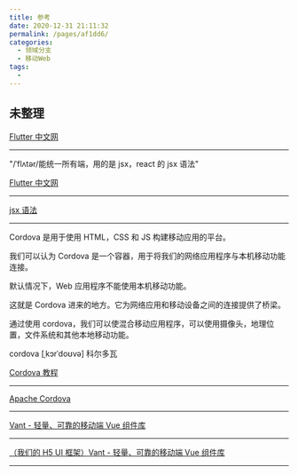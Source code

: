 ```yaml
---
title: 参考
date: 2020-12-31 21:11:32
permalink: /pages/af1dd6/
categories:
  - 领域分支
  - 移动Web
tags:
  -
---
```


## 未整理

[Flutter 中文网](https://flutterchina.club/)

---

"/ˈflʌtər/能统一所有端，用的是 jsx，react 的 jsx 语法"

[Flutter 中文网](https://flutterchina.club/)

---

[jsx 语法](https://www.baidu.com/s?ie=utf-8&f=8&rsv_bp=1&rsv_idx=1&tn=baidu&wd=jsx&oq=logger&rsv_pq=8f5c8f1f00010be1&rsv_t=680dS8IpkPM0vrvPQPnvCbNyzWDqnRbeOm4FyGVh7CapSEUMkIu4pXNLKSY&rqlang=cn&rsv_enter=1&rsv_dl=tb&inputT=2697&rsv_sug3=8&rsv_sug1=6&rsv_sug7=101&rsv_sug2=0&rsv_sug4=2697)

---

Cordova 是用于使用 HTML，CSS 和 JS 构建移动应用的平台。

我们可以认为 Cordova 是一个容器，用于将我们的网络应用程序与本机移动功能连接。

默认情况下，Web 应用程序不能使用本机移动功能。

这就是 Cordova 进来的地方。它为网络应用和移动设备之间的连接提供了桥梁。

通过使用 cordova，我们可以使混合移动应用程序，可以使用摄像头，地理位置，文件系统和其他本地移动功能。

cordova [ˌkɔrˈdoʊvə] 科尔多瓦

[Cordova 教程](https://www.w3cschool.cn/cordova/)

---

[Apache Cordova](https://cordova.apache.org/)

---

[Vant - 轻量、可靠的移动端 Vue 组件库](https://youzan.github.io/vant/#/zh-CN/)

---

[（我们的 H5 UI 框架）Vant - 轻量、可靠的移动端 Vue 组件库](https://youzan.github.io/vant/#/zh-CN/)

---
